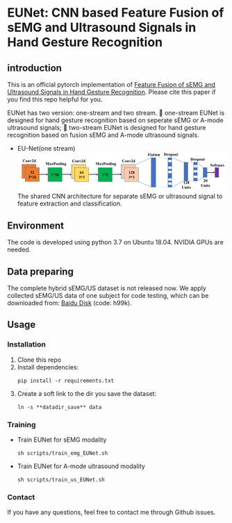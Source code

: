# EUNet: CNN based Feature Fusion of sEMG and Ultrasound Signals in Hand Gesture Recognition
## introduction
This is an official pytorch implementation of [Feature Fusion of sEMG and Ultrasound Signals in Hand Gesture Recognition](https://ieeexplore.ieee.org/document/9282818/). Please cite this paper if you find this repo helpful for you.

EUNet has two version: one-stream and two stream.
:triangular_flag_on_post: one-stream EUNet is designed for hand gesture recognition based on seperate sEMG or A-mode ultrasound signals;
:triangular_flag_on_post: two-stream EUNet is designed for hand gesture recognition based on fusion sEMG and A-mode ultrasound signals.

+ EU-Net(one stream)
![EU-Net Architecture](/figs/EU-Net.png)
The shared CNN architecture for separate sEMG or ultrasound signal to feature extraction and classification.


## Environment
The code is developed using python 3.7 on Ubuntu 18.04. NVIDIA GPUs are needed.

## Data preparing
The complete hybrid sEMG/US dataset is not released now. We apply collected sEMG/US data of one subject for code testing, which can be downloaded from: [Baidu Disk](https://pan.baidu.com/s/1qitEFqvwPmD20HnbqgsDcg) 
(code: h99k).


## Usage

### Installation
1. Clone this repo
2. Install dependencies:
   ```
   pip install -r requirements.txt
   ```
3. Create a soft link to the dir you save the dataset:
   ```
   ln -s **datadir_save** data
   ```

### Training
* Train EUNet for sEMG modality
  ```
  sh scripts/train_emg_EUNet.sh
  ```
* Train EUNet for A-mode ultrasound modality
  ```
  sh scripts/train_us_EUNet.sh
  ```

### Contact
If you have any questions, feel free to contact me through Github issues.